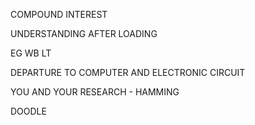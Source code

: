 COMPOUND INTEREST



UNDERSTANDING AFTER LOADING



EG WB LT



DEPARTURE TO COMPUTER AND ELECTRONIC CIRCUIT



YOU AND YOUR RESEARCH - HAMMING



DOODLE



